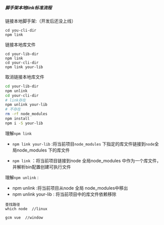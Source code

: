 ##### 脚手架本地link标准流程

链接本地脚手架:（开发后还没上线）

````
cd you-cli-dir
npm link
````

链接本地库文件

```
cd your-lib-dir
npm link
cd your-cli-dir
npm link your-lib
```

取消链接本地库文件

```bash
cd your-lib-dir
npm unlink
cd your-cli-dir
# link存在
npm unlink your-lib
# 不存在
rm -rf node_modules
npm install
npm i -S your-lib
```

理解`npm link`

- `npm link your-lib` :将当前项目`node_modules` 下指定的库文件链接到`node`全局node_modules 下的库文件

- `npm link` ：将当前项目链接到node 全局node_modules 中作为一个库文件，并解析bin配置创建可执行文件

  

理解`npm unlink` :

- npm unlink :将当前项目从node 全局 node_modules中移出
- npm unlink your-lib : 将当前项目中的库文件依赖移除



```
查找路径
which node  //linux

gcm vue  //window
```

